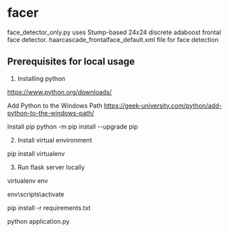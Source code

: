 # facer




face_detector_only.py uses Stump-based 24x24 discrete adaboost frontal face detector.
haarcascade_frontalface_default.xml file for face detection


## Prerequisites for local usage

1. Installing python

https://www.python.org/downloads/

Add Python to the Windows Path
https://geek-university.com/python/add-python-to-the-windows-path/

Install pip
python -m pip install --upgrade pip

2. Install virtual environment

pip install virtualenv


3. Run flask server locally

virtualenv env

env\scripts\activate

pip install -r requirements.txt

python application.py
